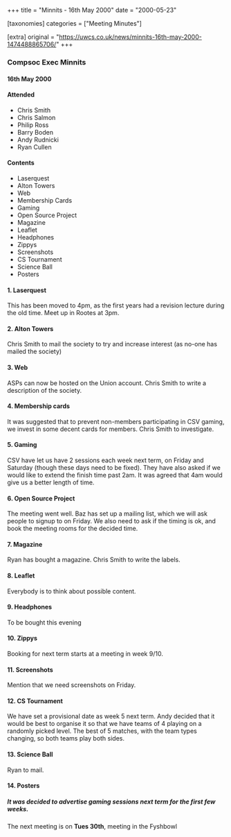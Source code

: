 +++
title = "Minnits - 16th May 2000"
date = "2000-05-23"

[taxonomies]
categories = ["Meeting Minutes"]

[extra]
original = "https://uwcs.co.uk/news/minnits-16th-may-2000-1474488865706/"
+++

### Compsoc Exec Minnits

#### 16th May 2000

#### Attended

  - Chris Smith
  - Chris Salmon
  - Philip Ross
  - Barry Boden
  - Andy Rudnicki
  - Ryan Cullen

#### Contents

  - Laserquest
  - Alton Towers
  - Web
  - Membership Cards
  - Gaming
  - Open Source Project
  - Magazine
  - Leaflet
  - Headphones
  - Zippys
  - Screenshots
  - CS Tournament
  - Science Ball
  - Posters

#### 1\. Laserquest

This has been moved to 4pm, as the first years had a revision lecture during the old time. Meet up in Rootes at 3pm.

#### 2\. Alton Towers

Chris Smith to mail the society to try and increase interest (as no-one has mailed the society)

#### 3\. Web

ASPs can now be hosted on the Union account. Chris Smith to write a description of the society.

#### 4\. Membership cards

It was suggested that to prevent non-members participating in CSV gaming, we invest in some decent cards for members. Chris Smith to investigate.

#### 5\. Gaming

CSV have let us have 2 sessions each week next term, on Friday and Saturday (though these days need to be fixed). They have also asked if we would like to extend the finish time past 2am. It was agreed that 4am would give us a better length of time.

#### 6\. Open Source Project

The meeting went well. Baz has set up a mailing list, which we will ask people to signup to on Friday. We also need to ask if the timing is ok, and book the meeting rooms for the decided time.

#### 7\. Magazine

Ryan has bought a magazine. Chris Smith to write the labels.

#### 8\. Leaflet

Everybody is to think about possible content.

#### 9\. Headphones

To be bought this evening

#### 10\. Zippys

Booking for next term starts at a meeting in week 9/10.

#### 11\. Screenshots

Mention that we need screenshots on Friday.

#### 12\. CS Tournament

We have set a provisional date as week 5 next term. Andy decided that it would be best to organise it so that we have teams of 4 playing on a randomly picked level. The best of 5 matches, with the team types changing, so both teams play both sides.

#### 13\. Science Ball

Ryan to mail.

#### 14\. Posters

##### It was decided to advertise gaming sessions next term for the first few weeks.

The next meeting is on **Tues 30th**, meeting in the Fyshbowl
